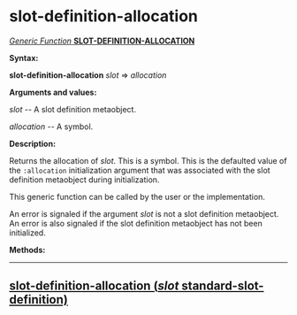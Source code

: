 slot-definition-allocation
==========================

[*Generic Function* **SLOT-DEFINITION-ALLOCATION**]()

**Syntax:**

**slot-definition-allocation** *slot* => *allocation*

**Arguments and values:**

*slot* -- A slot definition metaobject.

*allocation* -- A symbol.

**Description:**

Returns the allocation of *slot*. This is a symbol. This is the defaulted value of the `:allocation` initialization argument that was associated with the slot definition metaobject during initialization.

This generic function can be called by the user or the implementation.

An error is signaled if the argument *slot* is not a slot definition metaobject. An error is also signaled if the slot definition metaobject has not been initialized.

**Methods:**

  ----------------------------------------------------------------------------------------------------------------------------
  [**slot-definition-allocation** (*slot* standard-slot-definition)](slot-definition-allocation-standard-slot-definition.md)
  ----------------------------------------------------------------------------------------------------------------------------


